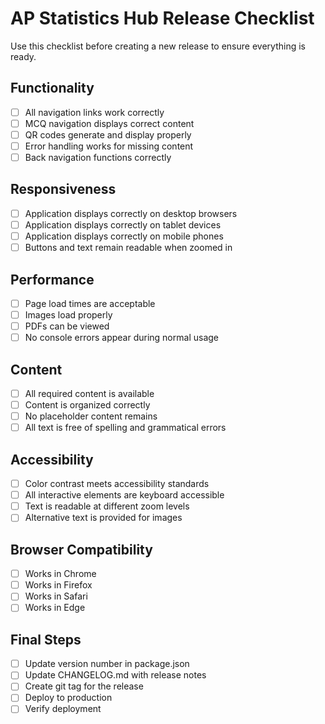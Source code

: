 # AP Statistics Hub Release Checklist

Use this checklist before creating a new release to ensure everything is ready.

## Functionality

- [ ] All navigation links work correctly
- [ ] MCQ navigation displays correct content
- [ ] QR codes generate and display properly
- [ ] Error handling works for missing content
- [ ] Back navigation functions correctly

## Responsiveness

- [ ] Application displays correctly on desktop browsers
- [ ] Application displays correctly on tablet devices
- [ ] Application displays correctly on mobile phones
- [ ] Buttons and text remain readable when zoomed in

## Performance

- [ ] Page load times are acceptable
- [ ] Images load properly
- [ ] PDFs can be viewed
- [ ] No console errors appear during normal usage

## Content

- [ ] All required content is available
- [ ] Content is organized correctly
- [ ] No placeholder content remains
- [ ] All text is free of spelling and grammatical errors

## Accessibility

- [ ] Color contrast meets accessibility standards
- [ ] All interactive elements are keyboard accessible
- [ ] Text is readable at different zoom levels
- [ ] Alternative text is provided for images

## Browser Compatibility

- [ ] Works in Chrome
- [ ] Works in Firefox
- [ ] Works in Safari
- [ ] Works in Edge

## Final Steps

- [ ] Update version number in package.json
- [ ] Update CHANGELOG.md with release notes
- [ ] Create git tag for the release
- [ ] Deploy to production
- [ ] Verify deployment 